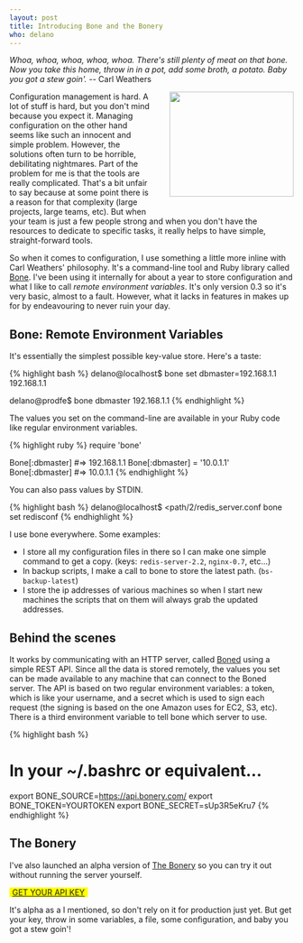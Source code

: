 ```yaml
---
layout: post
title: Introducing Bone and the Bonery
who: delano
---
```


*Whoa, whoa, whoa, whoa, whoa. There's still plenty of meat on that bone. Now you take this home, throw in in a pot, add some broth, a potato. Baby you got a stew goin'.* -- Carl Weathers

<img src="https://github.com/solutious/bone/raw/gh-pages/bone.png" width="220" height="186" align="right" border="0" style="padding-left:30px; padding-bottom: 30px;" />

Configuration management is hard. A lot of stuff is hard, but you don't mind because you expect it. Managing configuration on the other hand seems like such an innocent and simple problem. However, the solutions often turn to be horrible, debilitating nightmares. Part of the problem for me is that the tools are really complicated. That's a bit unfair to say because at some point there is a reason for that complexity (large projects, large teams, etc). But when your team is just a few people strong and when you don't have the resources to dedicate to specific tasks, it really helps to have simple, straight-forward tools.

So when it comes to configuration, I use something a little more inline with Carl Weathers' philosophy. It's a command-line tool and Ruby library called [Bone](https://github.com/solutious/bone/). I've been using it internally for about a year to store configuration and what I like to call *remote environment variables*. It's only version 0.3 so it's very basic, almost to a fault. However, what it lacks in features in makes up for by endeavouring to never ruin your day. 

## Bone: Remote Environment Variables ##

It's essentially the simplest possible key-value store. Here's a taste:

{% highlight bash %}
delano@localhost$ bone set dbmaster=192.168.1.1
192.168.1.1

delano@prodfe$ bone dbmaster
192.168.1.1
{% endhighlight %}   

The values you set on the command-line are available in your Ruby code like regular environment variables.

{% highlight ruby %}
require 'bone'

Bone[:dbmaster]      #=> 192.168.1.1
Bone[:dbmaster] = '10.0.1.1'
Bone[:dbmaster]      #=> 10.0.1.1
{% endhighlight %}

You can also pass values by STDIN.

{% highlight bash %}
delano@localhost$ <path/2/redis_server.conf bone set redisconf
{% endhighlight %}
<!-- Do not remove this comment -->

I use bone everywhere. Some examples:

* I store all my configuration files in there so I can make one simple command to get a copy. (keys: `redis-server-2.2`, `nginx-0.7`, etc...)
* In backup scripts, I make a call to bone to store the latest path. (`bs-backup-latest`)
* I store the ip addresses of various machines so when I start new machines the scripts that on them will always grab the updated addresses.

## Behind the scenes ##

It works by communicating with an HTTP server, called [Boned](https://github.com/solutious/boned/) using a simple REST API. Since all the data is stored remotely, the values you set can be made available to any machine that can connect to the Boned server. The API is based on two regular environment variables: a token, which is like your username, and a secret which is used to sign each request (the signing is based on the one Amazon uses for EC2, S3, etc). There is a third environment variable to tell bone which server to use. 

{% highlight bash %}
# In your ~/.bashrc or equivalent...
export BONE_SOURCE=https://api.bonery.com/
export BONE_TOKEN=YOURTOKEN
export BONE_SECRET=sUp3R5eKru7
{% endhighlight %}


## The Bonery ##

I've also launched an alpha version of [The Bonery](http://bonery.com/) so you can try it out without running the server yourself. 

<a href="https://api.bonery.com/signup/alpha" title="The Bonery | Remote Environment Variables" style="color: #222; background-color: yellow; padding-left: 5px; padding-right: 5px"> GET YOUR API KEY </a>

It's alpha as a I mentioned, so don't rely on it for production just yet. But get your key, throw in some variables, a file, some configuration, and baby you got a stew goin'!

